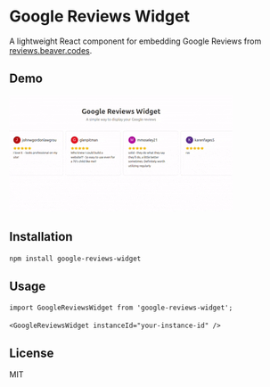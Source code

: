 # Google Reviews Widget

A lightweight React component for embedding Google Reviews from [reviews.beaver.codes](https://reviews.beaver.codes).

## Demo

![Google Reviews Widget Demo](https://raw.githubusercontent.com/beaver-codes/google-reviews-widget/main/assets/GoogleReviewsWidget.gif)

## Installation

```bash
npm install google-reviews-widget
```

## Usage

```tsx
import GoogleReviewsWidget from 'google-reviews-widget';

<GoogleReviewsWidget instanceId="your-instance-id" />
```

## License

MIT
